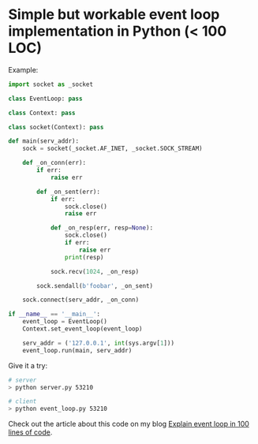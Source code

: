 # Simple but workable event loop implementation in Python (< 100 LOC)

Example:
```python
import socket as _socket

class EventLoop: pass

class Context: pass

class socket(Context): pass

def main(serv_addr):
    sock = socket(_socket.AF_INET, _socket.SOCK_STREAM)

    def _on_conn(err):
        if err:
            raise err

        def _on_sent(err):
            if err:
                sock.close()
                raise err

            def _on_resp(err, resp=None):
                sock.close()
                if err:
                    raise err
                print(resp)

            sock.recv(1024, _on_resp)

        sock.sendall(b'foobar', _on_sent)

    sock.connect(serv_addr, _on_conn)

if __name__ == '__main__':
    event_loop = EventLoop()
    Context.set_event_loop(event_loop)

    serv_addr = ('127.0.0.1', int(sys.argv[1]))
    event_loop.run(main, serv_addr)
```

Give it a try:
```bash
# server
> python server.py 53210

# client
> python event_loop.py 53210
```

Check out the article about this code on my blog <a href="https://micromind.me/en/posts/explain-event-loop-in-100-lines-of-code/">Explain event loop in 100 lines of code</a>.

